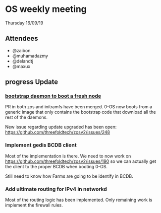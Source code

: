 # OS weekly meeting

Thursday 16/09/19

## Attendees

- @zaibon
- @muhamadazmy
- @delandtj
- @maxux

## progress Update

### [bootstrap daemon to boot a fresh node](https://github.com/threefoldtech/zosv2/issues/215)

PR in both zos and initramfs have been merged. 0-OS now boots from a generic image that only contains the bootstrap code that download all the rest of the daemons.

New issue regarding update upgraded has been open: https://github.com/threefoldtech/zosv2/issues/248

### Implement gedis BCDB client

Most of the implementation is there. We need to now work on https://github.com/threefoldtech/zosv2/issues/190 so we can actually get the client to the proper BCDB when booting 0-OS.

Still need to know how Farms are going to be identify in BCDB.

### Add ultimate routing for IPv4 in networkd

Most of the routing logic has been implemented. Only remaining work is implement the firewall rules.
